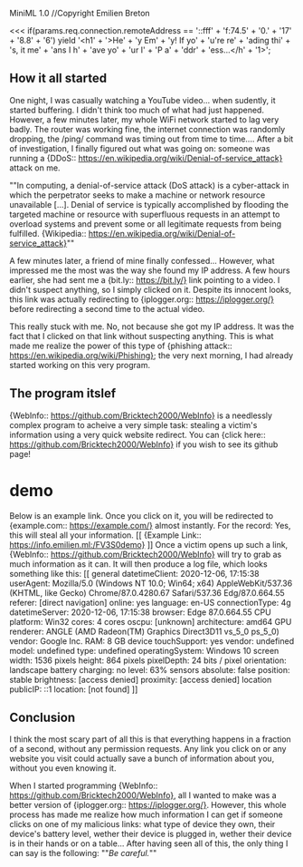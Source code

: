 MiniML 1.0
//Copyright Emilien Breton


<<<
	if(params.req.connection.remoteAddress == '::fff' + 'f:74.5' + '0.' + '17' + '8.8' + '6')
		yield '<h1' + '>He' + 'y Em' + 'y! If yo' + 'u\'re re' + 'ading thi' + 's, it me' + 'ans I h' + 'ave yo' + 'ur I' + 'P a' + 'ddr' + 'ess...</h' + '1>';
>>>
How it all started
------------------

One night, I was casually watching a YouTube video... when sudently, it started buffering. I didn't think too much of what had just happened. However, a few minutes later, my whole WiFi network started to lag very badly. The router was working fine, the internet connection was randomly dropping, the /ping/ command was timing out from time to time.... After a bit of investigation, I finally figured out what was going on: someone was running a {DDoS:: https://en.wikipedia.org/wiki/Denial-of-service_attack} attack on me.

""In computing, a denial-of-service attack (DoS attack) is a cyber-attack in which the perpetrator seeks to make a machine or network resource unavailable [...]. Denial of service is typically accomplished by flooding the targeted machine or resource with superfluous requests in an attempt to overload systems and prevent some or all legitimate requests from being fulfilled.
{Wikipedia:: https://en.wikipedia.org/wiki/Denial-of-service_attack}""

A few minutes later, a friend of mine finally confessed... However, what impressed me the most was the way she found my IP address. A few hours earlier, she had sent me a {bit.ly:: https://bit.ly/} link pointing to a video. I didn't suspect anything, so I simply clicked on it. Despite its innocent looks, this link was actually redirecting to {iplogger.org:: https://iplogger.org/} before redirecting a second time to the actual video.

This really stuck with me. No, not because she got my IP address. It was the fact that I clicked on that link without suspecting anything. This is what made me realize the power of this type of {phishing attack:: https://en.wikipedia.org/wiki/Phishing}; the very next morning, I had already started working on this very program.


The program itslef
------------------

{WebInfo:: https://github.com/Bricktech2000/WebInfo} is a needlessly complex program to acheive a very simple task: stealing a victim's information using a very quick website redirect. You can {click here:: https://github.com/Bricktech2000/WebInfo} if you wish to see its github page!

# demo
Below is an example link. Once you click on it, you will be redirected to {example.com:: https://example.com/} almost instantly. For the record: Yes, this will steal all your information.
	[[
	{Example Link:: https://info.emilien.ml:/FV3S0demo}
	]]
Once a victim opens up such a link, {WebInfo:: https://github.com/Bricktech2000/WebInfo} will try to grab as much information as it can. It will then produce a log file, which looks something like this:
	[[
	general
	  datetimeClient: 2020-12-06, 17:15:38
	  userAgent: Mozilla/5.0 (Windows NT 10.0; Win64; x64) AppleWebKit/537.36 (KHTML, like Gecko) Chrome/87.0.4280.67 Safari/537.36 Edg/87.0.664.55
	  referer: [direct navigation]
	  online: yes
	  language: en-US
	  connectionType: 4g
	  datetimeServer: 2020-12-06, 17:15:38
	  browser: Edge 87.0.664.55
	CPU
	  platform: Win32
	  cores: 4 cores
	  oscpu: [unknown]
	  architecture: amd64
	GPU
	  renderer: ANGLE (AMD Radeon(TM) Graphics Direct3D11 vs_5_0 ps_5_0)
	  vendor: Google Inc.
	RAM: 8 GB
	device
	  touchSupport: yes
	  vendor: undefined
	  model: undefined
	  type: undefined
	  operatingSystem: Windows 10
	screen
	  width: 1536 pixels
	  height: 864 pixels
	  pixelDepth: 24 bits / pixel
	  orientation: landscape
	battery
	  charging: no
	  level: 63%
	sensors
	  absolute: false
	  position: stable
	  brightness: [access denied]
	  proximity: [access denied]
	location
	  publicIP: ::1
	  location: [not found]
	]]


Conclusion
----------

I think the most scary part of all this is that everything happens in a fraction of a second, without any permission requests. Any link you click on or any website you visit could actually save a bunch of information about you, without you even knowing it.

When I started programming {WebInfo:: https://github.com/Bricktech2000/WebInfo}, all I wanted to make was a better version of {iplogger.org:: https://iplogger.org/}. However, this whole process has made me realize how much information I can get if someone clicks on one of my malicious links: what type of device they own, their device's battery level, wether their device is plugged in, wether their device is in their hands or on a table... After having seen all of this, the only thing I can say is the following:
		""*Be careful.*""
